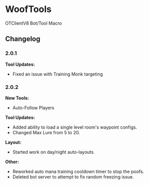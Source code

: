 # WoofTools
OTClientV8 Bot/Tool Macro

## Changelog
### 2.0.1
**Tool Updates:**
- Fixed an issue with Training Monk targeting

### 2.0.2
**New Tools:**
- Auto-Follow Players

**Tool Updates:**
- Added ability to load a single level room's waypoint configs.
- Changed Max Lure from 5 to 20.


**Layout:**
- Started work on day/night auto-layouts.


**Other:**
- Reworked auto mana training cooldown timer to stop the poofs.
- Deleted bot server to attempt to fix random freezing issue.

